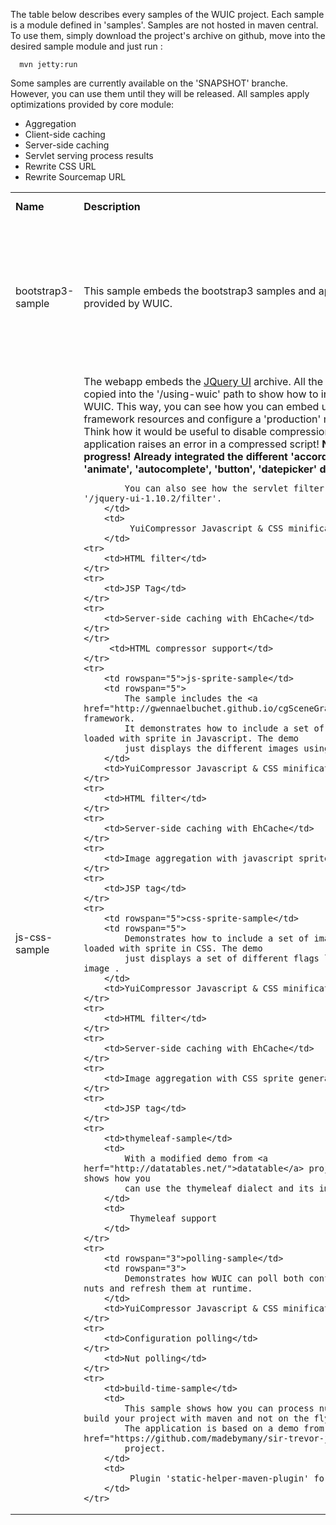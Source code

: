 The table below describes every samples of the WUIC project. Each sample is a module defined in 'samples'.
Samples are not hosted in maven central. To use them, simply download the project's archive on github, move
into the desired sample module and just run :

```
  mvn jetty:run
```

Some samples are currently available on the 'SNAPSHOT' branche. However, you can use them until they will be released.
All samples apply optimizations provided by core module:
- Aggregation
- Client-side caching
- Server-side caching
- Servlet serving process results
- Rewrite CSS URL
- Rewrite Sourcemap URL

<table width=100% height=100%>
    <tr>
        <td><b>Name</b></td>
        <td><b>Description</b></td>
        <td><b>Additional feature(s)</b></td>
    </tr>
        <td rowspan="4">bootstrap3-sample</td>
        <td rowspan="4">
            This sample embeds the bootstrap3 samples and applies the Servlet filter provided by WUIC.
        </td>
        <td>
             YuiCompressor Javascript & CSS minification
        </td>
    <tr>
         <td>HTML filter</td>
    </tr>
    <tr>
         <td>Server-side caching with EhCache</td>
    </tr>
    </tr>
         <td>HTML compressor support</td>
    </tr>
    <tr>
        <td rowspan="5">js-css-sample</td>
        <td rowspan="5">
            The webapp embeds the <a href="http://jqueryui.com/resources/download/jquery-ui-1.10.2.zip">JQuery UI</a> archive.
            All the demos have been copied into the '/using-wuic' path to show how to integrate them with WUIC.
            This way, you can see how you can embed uncompressed framework resources and configure a 'production' mode
            using WUIC. Think how it would be useful to disable compression to debug when your application raises an
            error in a compressed script!
            <b>
                NOTE : work in progress! Already integrated the different 'accordion', 'addClass', 'animate', 'autocomplete', 'button', 'datepicker' demos.
            </b>

            You can also see how the servlet filter works under the path '/jquery-ui-1.10.2/filter'.
        </td>
        <td>
             YuiCompressor Javascript & CSS minification
        </td>
    <tr>
        <td>HTML filter</td>
    </tr>
    <tr>
        <td>JSP Tag</td>
    </tr>
    <tr>
        <td>Server-side caching with EhCache</td>
    </tr>
    </tr>
         <td>HTML compressor support</td>
    </tr>
    <tr>
        <td rowspan="5">js-sprite-sample</td>
        <td rowspan="5">
            The sample includes the <a href="http://gwennaelbuchet.github.io/cgSceneGraph/">cgSceneGraph</a> framework.
            It demonstrates how to include a set of images aggregated and loaded with sprite in Javascript. The demo
            just displays the different images using sprites.
        </td>
        <td>YuiCompressor Javascript & CSS minification</td>
    </tr>
    <tr>
        <td>HTML filter</td>
    </tr>
    <tr>
        <td>Server-side caching with EhCache</td>
    </tr>
    <tr>
        <td>Image aggregation with javascript sprite generation</td>
    </tr>
    <tr>
        <td>JSP tag</td>
    </tr>
    <tr>
        <td rowspan="5">css-sprite-sample</td>
        <td rowspan="5">
            Demonstrates how to include a set of images aggregated and loaded with sprite in CSS. The demo
            just displays a set of different flags loaded from a single image .
        </td>
        <td>YuiCompressor Javascript & CSS minification</td>
    </tr>
    <tr>
        <td>HTML filter</td>
    </tr>
    <tr>
        <td>Server-side caching with EhCache</td>
    </tr>
    <tr>
        <td>Image aggregation with CSS sprite generation</td>
    </tr>
    <tr>
        <td>JSP tag</td>
    </tr>
    <tr>
        <td>thymeleaf-sample</td>
        <td>
            With a modified demo from <a herf="http://datatables.net/">datatable</a> project, this samples shows how you
            can use the thymeleaf dialect and its import processor.
        </td>
        <td>
             Thymeleaf support
        </td>
    </tr>
    <tr>
        <td rowspan="3">polling-sample</td>
        <td rowspan="3">
            Demonstrates how WUIC can poll both configuration files and nuts and refresh them at runtime.
        </td>
        <td>YuiCompressor Javascript & CSS minification</td>
    </tr>
    <tr>
        <td>Configuration polling</td>
    </tr>
        <td>Nut polling</td>
    </tr>
    <tr>
        <td>build-time-sample</td>
        <td>
            This sample shows how you can process nuts with WUIC when you build your project with maven and not on the fly.
            The application is based on a demo from the famous <a href="https://github.com/madebymany/sir-trevor-js">Sir Trevor</a>
            project.
        </td>
        <td>
             Plugin 'static-helper-maven-plugin' for maven.
        </td>
    </tr>
</table>
